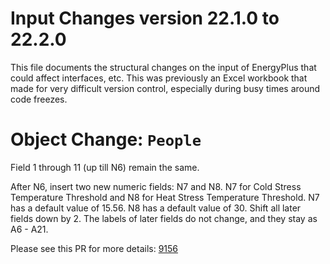 Input Changes version 22.1.0 to 22.2.0
=============

This file documents the structural changes on the input of EnergyPlus that could affect interfaces, etc.
This was previously an Excel workbook that made for very difficult version control, especially during busy times around code freezes.

# Object Change: `People`

Field 1 through 11 (up till N6) remain the same.

After N6, insert two new numeric fields: N7 and N8. N7 for Cold Stress Temperature Threshold and N8 for Heat Stress Temperature Threshold. N7 has a default value of 15.56. N8 has a default value of 30. Shift all later fields down by 2. The labels of later fields do not change, and they stay as A6 - A21.

Please see this PR for more details: [9156](https://github.com/NREL/EnergyPlus/pull/9156)
